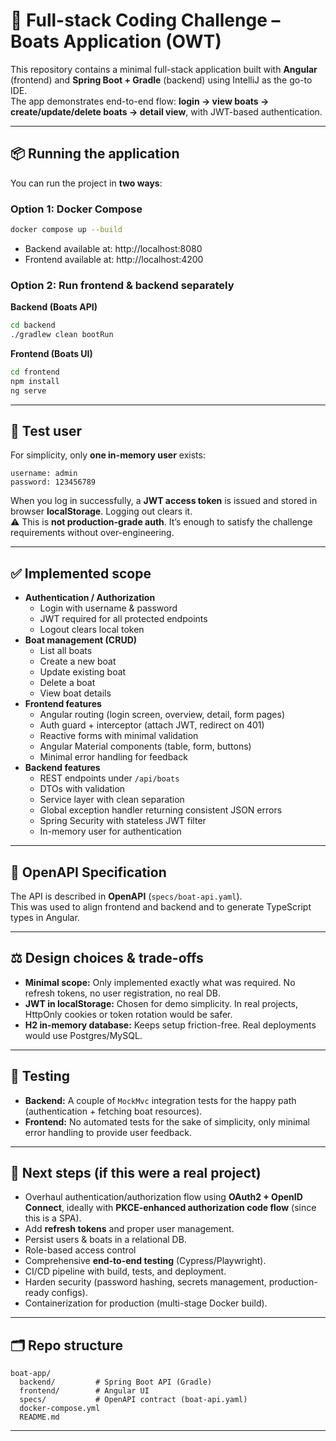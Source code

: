 # 🚤 Full-stack Coding Challenge – Boats Application (OWT)

This repository contains a minimal full-stack application built with **Angular** (frontend) and **Spring Boot + Gradle** (backend) using IntelliJ as the go-to IDE.  
The app demonstrates end-to-end flow: **login → view boats → create/update/delete boats → detail view**, with JWT-based authentication.

---

## 📦 Running the application

You can run the project in **two ways**:

### Option 1: Docker Compose
```bash
docker compose up --build
```
- Backend available at: http://localhost:8080
- Frontend available at: http://localhost:4200

### Option 2: Run frontend & backend separately

**Backend (Boats API)**
```bash
cd backend
./gradlew clean bootRun
```

**Frontend (Boats UI)**
```bash
cd frontend
npm install
ng serve
```

---

## 👤 Test user

For simplicity, only **one in-memory user** exists:

```
username: admin
password: 123456789
```

When you log in successfully, a **JWT access token** is issued and stored in browser **localStorage**. Logging out clears it.  
⚠️ This is **not production-grade auth**. It’s enough to satisfy the challenge requirements without over-engineering.

---

## ✅ Implemented scope

- **Authentication / Authorization**
    - Login with username & password
    - JWT required for all protected endpoints
    - Logout clears local token
- **Boat management (CRUD)**
    - List all boats
    - Create a new boat
    - Update existing boat
    - Delete a boat
    - View boat details
- **Frontend features**
    - Angular routing (login screen, overview, detail, form pages)
    - Auth guard + interceptor (attach JWT, redirect on 401)
    - Reactive forms with minimal validation
    - Angular Material components (table, form, buttons)
    - Minimal error handling for feedback
- **Backend features**
    - REST endpoints under `/api/boats`
    - DTOs with validation
    - Service layer with clean separation
    - Global exception handler returning consistent JSON errors
    - Spring Security with stateless JWT filter
    - In-memory user for authentication

---

## 📄 OpenAPI Specification

The API is described in **OpenAPI** (`specs/boat-api.yaml`).  
This was used to align frontend and backend and to generate TypeScript types in Angular.

---

## ⚖️ Design choices & trade-offs

- **Minimal scope:** Only implemented exactly what was required. No refresh tokens, no user registration, no real DB.
- **JWT in localStorage:** Chosen for demo simplicity. In real projects, HttpOnly cookies or token rotation would be safer.
- **H2 in-memory database:** Keeps setup friction-free. Real deployments would use Postgres/MySQL.

---

## 🧪 Testing

- **Backend:** A couple of `MockMvc` integration tests for the happy path (authentication + fetching boat resources).
- **Frontend:** No automated tests for the sake of simplicity, only minimal error handling to provide user feedback.

---

## 🚀 Next steps (if this were a real project)

- Overhaul authentication/authorization flow using **OAuth2 + OpenID Connect**, ideally with **PKCE-enhanced authorization code flow** (since this is a SPA).
- Add **refresh tokens** and proper user management.
- Persist users & boats in a relational DB.
- Role-based access control
- Comprehensive **end-to-end testing** (Cypress/Playwright).
- CI/CD pipeline with build, tests, and deployment.
- Harden security (password hashing, secrets management, production-ready configs).
- Containerization for production (multi-stage Docker build).

---

## 🗂 Repo structure

```
boat-app/
  backend/         # Spring Boot API (Gradle)
  frontend/        # Angular UI
  specs/           # OpenAPI contract (boat-api.yaml)
  docker-compose.yml
  README.md
```

---